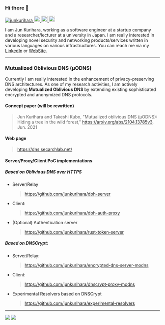 ### Hi there 👋

<p align="left">
  <a href="https://github.com/junkurihara/junkurihara/">
    <img src="https://komarev.com/ghpvc/?username=junkurihara" alt="junkurihara" />
  </a>
  <a href="https://github.com/junkurihara">
    <img height="20" src="https://img.shields.io/github/followers/junkurihara?label=follow&logo=github&style=flat" />
  </a>
  <a href="http://qiita.com/jqtype">
    <img height="20" src="https://qiita-badge.apiapi.app/s/jqtype/posts.svg" />
  </a>
  <//qiita.com/jqtype">
    <img height="20" src="https://qiita-badge.apiapi.app/s/jqtype/contributions.svg" />
  </a>
</p>

I am Jun Kurihara, working as a software engineer at a startup company and a researcher/lecturer at a university in Japan. I am really interested in developing novel security and networking products/services written in various languages on various infrastructures. You can reach me via my [LinkedIn](https://www.linkedin.com/in/junkurihara/) or [WebSite](https://junkurihara.github.io).

---

### Mutualized Oblivious DNS (μODNS)

Currently I am really interested in the enhancement of privacy-preserving DNS architectures. As one of my research activities, I am actively developing **Mutualized Oblivious DNS** by extending existing sophisticated encrypted and anonymized DNS protocols.

#### Concept paper (will be rewritten)
> Jun Kurihara and Takeshi Kubo, "Mutualized oblivious DNS (μODNS): Hiding a tree in the wild forest," https://arxiv.org/abs/2104.13785v3, Jun. 2021
#### Web page
> https://dns.secarchlab.net/

#### Server/Proxy/Client PoC implementations
##### Based on Oblivious DNS over HTTPS

- Server/Relay
  > https://github.com/junkurihara/doh-server
- Client:
  > https://github.com/junkurihara/doh-auth-proxy
- (Optional) Authentication server
  > https://github.com/junkurihara/rust-token-server

##### Based on DNSCrypt:

- Server/Relay:
  > https://github.com/junkurihara/encrypted-dns-server-modns
- Client:
  > https://github.com/junkurihara/dnscrypt-proxy-modns
- Experimental Resolvers based on DNSCrypt
  > https://github.com/junkurihara/experimental-resolvers

---

<p align="left">
 <img align="left" src="https://github-readme-stats.vercel.app/api/top-langs/?username=junkurihara&theme=tokyonight&layout=compact" />

 <img align="left" src="https://github-readme-stats.vercel.app/api?username=junkurihara&count_private=true&show_icons=true&theme=tokyonight"/>
</p>


<!--
**junkurihara/junkurihara** is a ✨ _special_ ✨ repository because its `README.md` (this file) appears on your GitHub profile.

Here are some ideas to get you started:

- 🔭 I’m currently working on ...
- 🌱 I’m currently learning ...
- 👯 I’m looking to collaborate on ...
- 🤔 I’m looking for help with ...
- 💬 Ask me about ...
- 📫 How to reach me: ...
- 😄 Pronouns: ...
- ⚡ Fun fact: ...
-->
